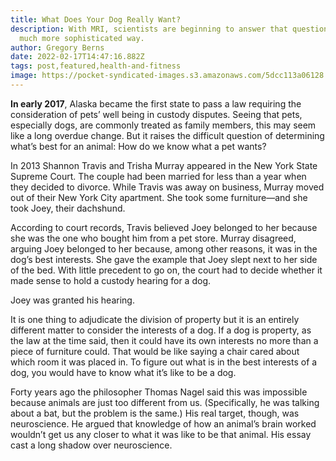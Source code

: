 ```yaml
---
title: What Does Your Dog Really Want?
description: With MRI, scientists are beginning to answer that question in a
  much more sophisticated way.
author: Gregory Berns
date: 2022-02-17T14:47:16.882Z
tags: post,featured,health-and-fitness
image: https://pocket-syndicated-images.s3.amazonaws.com/5dcc113a06128.jpg
---
```

<!--StartFragment-->

**In early 2017**, Alaska became the first state to pass a law requiring the consideration of pets’ well being in custody disputes. Seeing that pets, especially dogs, are commonly treated as family members, this may seem like a long overdue change. But it raises the difficult question of determining what’s best for an animal: How do we know what a pet wants?

In 2013 Shannon Travis and Trisha Murray appeared in the New York State Supreme Court. The couple had been married for less than a year when they decided to divorce. While Travis was away on business, Murray moved out of their New York City apartment. She took some furniture—and she took Joey, their dachshund.

According to court records, Travis believed Joey belonged to her because she was the one who bought him from a pet store. Murray disagreed, arguing Joey belonged to her because, among other reasons, it was in the dog’s best interests. She gave the example that Joey slept next to her side of the bed. With little precedent to go on, the court had to decide whether it made sense to hold a custody hearing for a dog.

Joey was granted his hearing.

It is one thing to adjudicate the division of property but it is an entirely different matter to consider the interests of a dog. If a dog is property, as the law at the time said, then it could have its own interests no more than a piece of furniture could. That would be like saying a chair cared about which room it was placed in. To figure out what is in the best interests of a dog, you would have to know what it’s like to be a dog.

Forty years ago the philosopher Thomas Nagel said this was impossible because animals are just too different from us. (Specifically, he was talking about a bat, but the problem is the same.) His real target, though, was neuroscience. He argued that knowledge of how an animal’s brain worked wouldn’t get us any closer to what it was like to be that animal. His essay cast a long shadow over neuroscience.

<!--EndFragment-->
